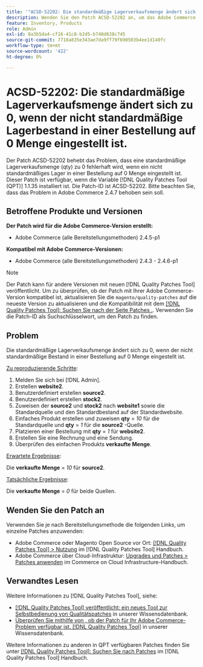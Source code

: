 ```yaml
---
title: '"ACSD-52202: Die standardmäßige Lagerverkaufsmenge ändert sich zu "0"mit Fehler, wenn der nicht standardmäßige Lagerbestand auf 0 qty in der Reihenfolge festgelegt ist."'
description: Wenden Sie den Patch ACSD-52202 an, um das Adobe Commerce-Problem zu beheben, bei dem eine standardmäßige Lagerverkaufsmenge fehlerhaft auf 0 geändert wird, wenn der nicht standardmäßige Lagerbestand in einer Bestellung auf 0 Menge eingestellt ist.
feature: Inventory, Products
role: Admin
exl-id: 8a3b5da4-cf16-41c8-b2d5-b740d638c745
source-git-commit: 7718a835e343ae7da9ff79f690503b4ee1d140fc
workflow-type: tm+mt
source-wordcount: '422'
ht-degree: 0%

---
```


# ACSD-52202: Die standardmäßige Lagerverkaufsmenge ändert sich zu 0, wenn der nicht standardmäßige Lagerbestand in einer Bestellung auf 0 Menge eingestellt ist.

Der Patch ACSD-52202 behebt das Problem, dass eine standardmäßige Lagerverkaufsmenge (qty) zu 0 fehlerhaft wird, wenn ein nicht standardmäßiges Lager in einer Bestellung auf 0 Menge eingestellt ist. Dieser Patch ist verfügbar, wenn die Variable [!DNL Quality Patches Tool (QPT)] 1.1.35 installiert ist. Die Patch-ID ist ACSD-52202. Bitte beachten Sie, dass das Problem in Adobe Commerce 2.4.7 behoben sein soll.

## Betroffene Produkte und Versionen

**Der Patch wird für die Adobe Commerce-Version erstellt:**

* Adobe Commerce (alle Bereitstellungsmethoden) 2.4.5-p1

**Kompatibel mit Adobe Commerce-Versionen:**

* Adobe Commerce (alle Bereitstellungsmethoden) 2.4.3 - 2.4.6-p1

>[!NOTE]
>
>Der Patch kann für andere Versionen mit neuen [!DNL Quality Patches Tool] veröffentlicht. Um zu überprüfen, ob der Patch mit Ihrer Adobe Commerce-Version kompatibel ist, aktualisieren Sie die `magento/quality-patches` auf die neueste Version zu aktualisieren und die Kompatibilität mit dem [[!DNL Quality Patches Tool]: Suchen Sie nach der Seite Patches .](https://experienceleague.adobe.com/tools/commerce-quality-patches/index.html). Verwenden Sie die Patch-ID als Suchschlüsselwort, um den Patch zu finden.

## Problem

Die standardmäßige Lagerverkaufsmenge ändert sich zu 0, wenn der nicht standardmäßige Bestand in einer Bestellung auf 0 Menge eingestellt ist.

<u>Zu reproduzierende Schritte</u>:

1. Melden Sie sich bei [!DNL Admin].
1. Erstellen **website2**.
1. Benutzerdefiniert erstellen **source2**.
1. Benutzerdefiniert erstellen **stock2**.
1. Zuweisen der **source2** und **stock2** nach **website1** sowie die Standardquelle und den Standardbestand auf der Standardwebsite.
1. Einfaches Produkt erstellen und zuweisen **qty** = *10* für die Standardquelle und **qty** = *1* für die **source2** -Quelle.
1. Platzieren einer Bestellung mit **qty** = *1* für **website2**.
1. Erstellen Sie eine Rechnung und eine Sendung.
1. Überprüfen des einfachen Produkts **verkaufte Menge**.

<u>Erwartete Ergebnisse</u>:

Die **verkaufte Menge** = *10* für **source2**.

<u>Tatsächliche Ergebnisse</u>:

Die **verkaufte Menge** = *0* für beide Quellen.

## Wenden Sie den Patch an

Verwenden Sie je nach Bereitstellungsmethode die folgenden Links, um einzelne Patches anzuwenden:

* Adobe Commerce oder Magento Open Source vor Ort: [[!DNL Quality Patches Tool] > Nutzung](https://experienceleague.adobe.com/docs/commerce-operations/tools/quality-patches-tool/usage.html) im [!DNL Quality Patches Tool] Handbuch.
* Adobe Commerce über Cloud-Infrastruktur: [Upgrades und Patches > Patches anwenden](https://experienceleague.adobe.com/docs/commerce-cloud-service/user-guide/develop/upgrade/apply-patches.html) im Commerce on Cloud Infrastructure-Handbuch.

## Verwandtes Lesen

Weitere Informationen zu [!DNL Quality Patches Tool], siehe:

* [[!DNL Quality Patches Tool] veröffentlicht: ein neues Tool zur Selbstbedienung von Qualitätspatches](/help/announcements/adobe-commerce-announcements/magento-quality-patches-released-new-tool-to-self-serve-quality-patches.md) in unserer Wissensdatenbank.
* [Überprüfen Sie mithilfe von , ob der Patch für Ihr Adobe Commerce-Problem verfügbar ist. [!DNL Quality Patches Tool]](/help/support-tools/patches-available-in-qpt-tool/check-patch-for-magento-issue-with-magento-quality-patches.md) in unserer Wissensdatenbank.

Weitere Informationen zu anderen in QPT verfügbaren Patches finden Sie unter [[!DNL Quality Patches Tool]: Suchen Sie nach Patches](https://experienceleague.adobe.com/tools/commerce-quality-patches/index.html) im [!DNL Quality Patches Tool] Handbuch.
